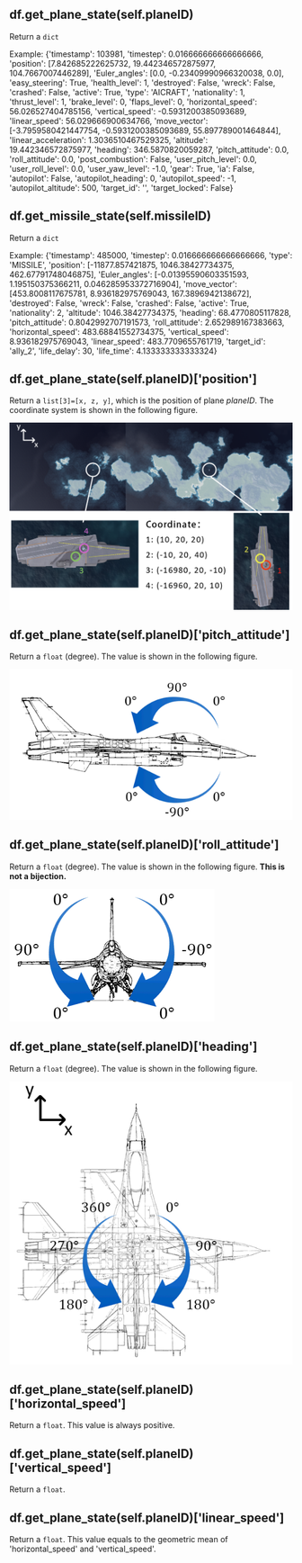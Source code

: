 ## df.get_plane_state(self.planeID)

Return a `dict`

Example: {'timestamp': 103981, 'timestep': 0.016666666666666666, 'position': [7.842685222625732, 19.442346572875977, 104.7667007446289], 'Euler_angles': [0.0, -0.23409990966320038, 0.0], 'easy_steering': True, 'health_level': 1, 'destroyed': False, 'wreck': False, 'crashed': False, 'active': True, 'type': 'AICRAFT', 'nationality': 1, 'thrust_level': 1, 'brake_level': 0, 'flaps_level': 0, 'horizontal_speed': 56.026527404785156, 'vertical_speed': -0.5931200385093689, 'linear_speed': 56.029666900634766, 'move_vector': [-3.7959580421447754, -0.5931200385093689, 55.897789001464844], 'linear_acceleration': 1.3036510467529325, 'altitude': 19.442346572875977, 'heading': 346.5870820059287, 'pitch_attitude': 0.0, 'roll_attitude': 0.0, 'post_combustion': False, 'user_pitch_level': 0.0, 'user_roll_level': 0.0, 'user_yaw_level': -1.0, 'gear': True, 'ia': False, 'autopilot': False, 'autopilot_heading': 0, 'autopilot_speed': -1, 'autopilot_altitude': 500, 'target_id': '', 'target_locked': False}

## df.get_missile_state(self.missileID)

Return a `dict`

Example: {'timestamp': 485000, 'timestep': 0.016666666666666666, 'type': 'MISSILE', 'position': [-11877.857421875, 1046.38427734375, 462.67791748046875], 'Euler_angles': [-0.01395590603351593, 1.195150375366211, 0.046285953372716904], 'move_vector': [453.8008117675781, 8.936182975769043, 167.3896942138672], 'destroyed': False, 'wreck': False, 'crashed': False, 'active': True, 'nationality': 2, 'altitude': 1046.38427734375, 'heading': 68.4770805117828, 'pitch_attitude': 0.8042992707191573, 'roll_attitude': 2.652989167383663, 'horizontal_speed': 483.68841552734375, 'vertical_speed': 8.936182975769043, 'linear_speed': 483.7709655761719, 'target_id': 'ally_2', 'life_delay': 30, 'life_time': 4.133333333333324}

## df.get_plane_state(self.planeID)['position']

Return a `list[3]=[x, z, y]`, which is the position of plane *planeID*. The coordinate system is shown in the following figure.

![position](../images/coordinate_system.png)

## df.get_plane_state(self.planeID)['pitch_attitude']

Return a `float` (degree). The value is shown in the following figure.

![pitch_attitude](../images/pitch_attitude.png)

## df.get_plane_state(self.planeID)['roll_attitude']

Return a `float` (degree). The value is shown in the following figure. **This is not a bijection.**

![pitch_attitude](../images/roll_attitude.png)

## df.get_plane_state(self.planeID)['heading']

Return a `float` (degree). The value is shown in the following figure.

![pitch_attitude](../images/heading.png)

## df.get_plane_state(self.planeID)['horizontal_speed']

Return a `float`. This value is always positive.

## df.get_plane_state(self.planeID)['vertical_speed']

Return a `float`. 

## df.get_plane_state(self.planeID)['linear_speed']

Return a `float`. This value equals to the geometric mean of 'horizontal_speed' and 'vertical_speed'.





